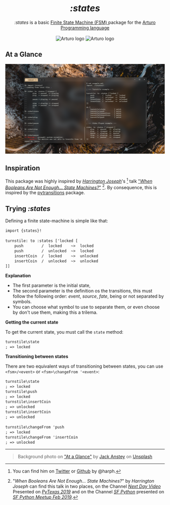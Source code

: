 <h1 align="center">
    <i>:states</i>
</h1>

<p align="center">
    <i>:states</i> is a basic
    <a href="https://en.wikipedia.org/wiki/Finite-state_machine">
        Finite State Machine (FSM)
    </a>
    package for the 
    <a href="https://github.com/arturo-lang/arturo/">
        Arturo Programming language
    </a>
    <br><br>
    <img 
        alt="Arturo logo" 
        width="20" 
        src="https://github.com/arturo-lang/arturo/raw/master/docs/images/logo.png#gh-light-mode-only"
    />
    <img 
        alt="Arturo logo" 
        width="20" 
        src="https://github.com/arturo-lang/arturo/raw/master/docs/images/logo-lightgray.png#gh-dark-mode-only" 
    />
</p>

## At a Glance

![Running states.art screenshot](./docs/running%20states-art%20screenshot.png)

## Inspiration

This package was highly inspired by [*Harrington Joseph*][harrington-twitter]'s [^harph] talk ["*When Booleans Are Not Enough... State Machines?*"][next-day-video] [^talk].
By consequence, this is inspired by the [pytransitions][pytransitions] package.

## Trying *:states*

Defining a finite state-machine is simple like that:

```art
import {states}!

turnstile: to :states ['locked [
    push        /  locked    ~>  locked
    push        /  unlocked  ~>  locked
    insertCoin  /  locked    ~>  unlocked
    insertCoin  /  unlocked  ~>  unlocked
]]
```

**Explanation**

* The first parameter is the initial state,
* The second parameter is the definition os the transitions,
  this must follow the following order: *event*, *source*, *fate*, being or not separated by symbols.
* You can choose what symbol to use to separate them, or even choose by don't use them, making this a trilema.

**Getting the current state**

To get the current state, you must call the `state` method:

```art
turnstile\state 
; => locked
```

**Transitioning between states**

There are two equivalent ways of transitioning between states, you can use `<fsm>/<event>` or `<fsm>\changeFrom '<event>`:

```art
turnstile\state                   
; => locked
turnstile\push                   
; => locked
turnstile\insertCoin             
; => unlocked
turnstile\insertCoin             
; => unlocked

turnstile\changeFrom 'push       
; => locked
turnstile\changeFrom 'insertCoin 
; => unlocked
```

---

> Background photo on ["At a Glance"](#at-a-glance) 
  by [Jack Anstey](https://unsplash.com/@jack_anstey?utm_content=creditCopyText&utm_medium=referral&utm_source=unsplash) on [Unsplash](https://unsplash.com/photos/aerial-photography-of-road-zS4lUqLEiNA?utm_content=creditCopyText&utm_medium=referral&utm_source=unsplash)

[^harph]: You can find him on [Twitter][harrington-twitter] or [Github][harrington-github] by @harph.

[^talk]: "*When Booleans Are Not Enough... State Machines?*" by *Harrington Joseph* can find this talk in two places, on the Channel [*Next Day Video*][next-day-channel] Presented on [*PyTexas 2019*][next-day-video] and on the Channel [*SF Python*][sf-python-channel] presented on [*SF Python Meetup Feb 2019*][sf-python-video].

[harrington-twitter]: https://x.com/harph
[harrington-github]: https://github.com/harph
[next-day-channel]: https://www.youtube.com/@NextDayVideo
[next-day-video]: https://youtu.be/I1Mzx_tSpew
[pytransitions]: https://github.com/pytransitions/transitions
[sf-python-channel]: https://www.youtube.com/@SFPython
[sf-python-video]: https://youtu.be/H25eAdwZYwg